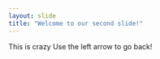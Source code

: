 ```yaml
---
layout: slide
title: "Welcome to our second slide!"
---
```

This is crazy 
Use the left arrow to go back!
